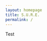 ```yaml
---
layout: homepage
title: S.U.R.E.
permalink: /
---
```

<!-- Type your notification here - the notification bar will not appear if this is empty. For other changes, refer to _data/homepage.yml to edit the homepage -->

Test
